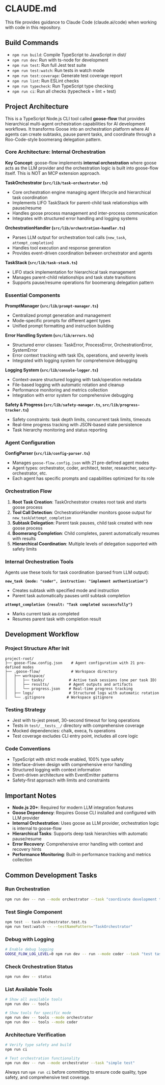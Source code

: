 # CLAUDE.md

This file provides guidance to Claude Code (claude.ai/code) when working with code in this repository.

## Build Commands

- `npm run build`: Compile TypeScript to JavaScript in dist/
- `npm run dev`: Run with ts-node for development 
- `npm run test`: Run full Jest test suite
- `npm run test:watch`: Run tests in watch mode
- `npm run test:coverage`: Generate test coverage report
- `npm run lint`: Run ESLint checks
- `npm run typecheck`: Run TypeScript type checking
- `npm run ci`: Run all checks (typecheck + lint + test)

## Project Architecture

This is a TypeScript Node.js CLI tool called **goose-flow** that provides hierarchical multi-agent orchestration capabilities for AI development workflows. It transforms Goose into an orchestration platform where AI agents can create subtasks, pause parent tasks, and coordinate through a Roo-Code-style boomerang delegation pattern.

### Core Architecture: Internal Orchestration

**Key Concept**: goose-flow implements **internal orchestration** where goose acts as the LLM provider and the orchestration logic is built into goose-flow itself. This is NOT an MCP extension approach.

**TaskOrchestrator (`src/lib/task-orchestrator.ts`)**
- Core orchestration engine managing agent lifecycle and hierarchical task coordination
- Implements LIFO TaskStack for parent-child task relationships with pause/resume
- Handles goose process management and inter-process communication
- Integrates with structured error handling and logging systems

**OrchestrationHandler (`src/lib/orchestration-handler.ts`)**
- Parses LLM output for orchestration tool calls (`new_task`, `attempt_completion`)
- Handles tool execution and response generation
- Provides event-driven coordination between orchestrator and agents

**TaskStack (`src/lib/task-stack.ts`)**
- LIFO stack implementation for hierarchical task management
- Manages parent-child relationships and task state transitions
- Supports pause/resume operations for boomerang delegation pattern

### Essential Components

**PromptManager (`src/lib/prompt-manager.ts`)**
- Centralized prompt generation and management
- Mode-specific prompts for different agent types
- Unified prompt formatting and instruction building

**Error Handling System (`src/lib/errors.ts`)**
- Structured error classes: TaskError, ProcessError, OrchestrationError, SystemError
- Error context tracking with task IDs, operations, and severity levels
- Integrated with logging system for comprehensive debugging

**Logging System (`src/lib/console-logger.ts`)**
- Context-aware structured logging with task/operation metadata
- File-based logging with automatic rotation and cleanup
- Performance monitoring and metrics collection
- Integration with error system for comprehensive debugging

**Safety & Progress (`src/lib/safety-manager.ts`, `src/lib/progress-tracker.ts`)**
- Safety constraints: task depth limits, concurrent task limits, timeouts
- Real-time progress tracking with JSON-based state persistence
- Task hierarchy monitoring and status reporting

### Agent Configuration

**ConfigParser (`src/lib/config-parser.ts`)**
- Manages `goose-flow.config.json` with 21 pre-defined agent modes
- Agent types: orchestrator, coder, architect, tester, researcher, security-orchestrator, etc.
- Each agent has specific prompts and capabilities optimized for its role

### Orchestration Flow

1. **Root Task Creation**: TaskOrchestrator creates root task and starts goose process
2. **Tool Call Detection**: OrchestrationHandler monitors goose output for `new_task`/`attempt_completion`
3. **Subtask Delegation**: Parent task pauses, child task created with new goose process
4. **Boomerang Completion**: Child completes, parent automatically resumes with results
5. **Hierarchical Coordination**: Multiple levels of delegation supported with safety limits

### Internal Orchestration Tools

Agents use these tools for task coordination (parsed from LLM output):

**`new_task {mode: "coder", instruction: "implement authentication"}`**
- Creates subtask with specified mode and instruction
- Parent task automatically pauses until subtask completion

**`attempt_completion {result: "Task completed successfully"}`**
- Marks current task as completed
- Resumes parent task with completion result

## Development Workflow

### Project Structure After Init
```
project-root/
├── goose-flow.config.json    # Agent configuration with 21 pre-defined modes
├── .goose-flow/              # Workspace directory
│   ├── workspace/
│   │   ├── tasks/           # Active task sessions (one per task ID)
│   │   ├── results/         # Agent outputs and artifacts
│   │   └── progress.json    # Real-time progress tracking
│   ├── logs/                # Structured logs with automatic rotation
│   └── .gitignore          # Workspace gitignore
```

### Testing Strategy
- Jest with ts-jest preset, 30-second timeout for long operations
- Tests in `test/__tests__/` directory with comprehensive coverage
- Mocked dependencies: chalk, execa, fs operations
- Test coverage excludes CLI entry point, includes all core logic

### Code Conventions
- TypeScript with strict mode enabled, 100% type safety
- Interface-driven design with comprehensive error handling
- Structured logging with context information
- Event-driven architecture with EventEmitter patterns
- Safety-first approach with limits and constraints

## Important Notes

- **Node.js 20+**: Required for modern LLM integration features
- **Goose Dependency**: Requires Goose CLI installed and configured with LLM provider
- **Internal Orchestration**: Uses goose as LLM provider, orchestration logic is internal to goose-flow
- **Hierarchical Tasks**: Supports deep task hierarchies with automatic pause/resume
- **Error Recovery**: Comprehensive error handling with context and recovery hints
- **Performance Monitoring**: Built-in performance tracking and metrics collection

## Common Development Tasks

### Run Orchestration
```bash
npm run dev -- run --mode orchestrator --task "coordinate development tasks"
```

### Test Single Component
```bash
npm test -- task-orchestrator.test.ts
npm run test:watch -- --testNamePattern="TaskOrchestrator"
```

### Debug with Logging
```bash
# Enable debug logging
GOOSE_FLOW_LOG_LEVEL=0 npm run dev -- run --mode coder --task "test task"
```

### Check Orchestration Status
```bash
npm run dev -- status
```

### List Available Tools
```bash
# Show all available tools
npm run dev -- tools

# Show tools for specific mode
npm run dev -- tools --mode orchestrator
npm run dev -- tools --mode coder
```

### Architecture Verification
```bash
# Verify type safety and build
npm run ci

# Test orchestration functionality
npm run dev -- run --mode orchestrator --task "simple test"
```

Always run `npm run ci` before committing to ensure code quality, type safety, and comprehensive test coverage.